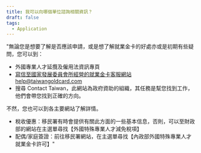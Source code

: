 ```yaml
---
title: 我可以向哪個單位諮詢相關資訊？
draft: false
tags:
  - Application
---
```

"無論您是想要了解是否應該申請，或是想了解就業金卡的好處亦或是初期有些疑問，您可以到：

* 外國專業人才延攬及僱用法資訊專頁
* 寫信至國家發展委員會所經營的就業金卡客服網站help@taiwangoldcard.com
* 搜尋 Contact Taiwan，此網站為政府資助的組織，其任務是幫您找到工作，他們會帶您找到正確的方向。

不然，您也可以到各主要網站了解詳情。

* 稅收優惠：移民署有時會提供有關此方面的一些基本信息，否則，可以至財政部的網站在主選單尋找【外國特殊專業人才減免稅項】
* 配偶/家庭簽證：前往移民署網站，在主選單尋找【內政部外國特殊專業人才就業金卡許可】"